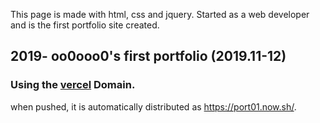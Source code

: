 This page is made with html, css and jquery.
Started as a web developer and is the first portfolio site created.

## 2019- oo0ooo0's first portfolio (2019.11-12)

 

### Using the [vercel](https://vercel.com/) Domain.
 when pushed, it is automatically distributed as https://port01.now.sh/.  

